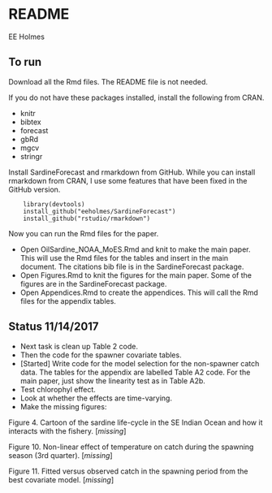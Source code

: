 README
================
EE Holmes

To run
------

Download all the Rmd files. The README file is not needed.

If you do not have these packages installed, install the following from CRAN.

-   knitr
-   bibtex
-   forecast
-   gbRd
-   mgcv
-   stringr

Install SardineForecast and rmarkdown from GitHub.  While you can install rmarkdown from CRAN, I use some features that have been fixed in the GitHub version.

        library(devtools)
        install_github("eeholmes/SardineForecast")
        install_github("rstudio/rmarkdown")

Now you can run the Rmd files for the paper.

-   Open OilSardine\_NOAA\_MoES.Rmd and knit to make the main paper. This will use the Rmd files for the tables and insert in the main document. The citations bib file is in the SardineForecast package.
-   Open Figures.Rmd to knit the figures for the main paper. Some of the figures are in the SardineForecast package.
-   Open Appendices.Rmd to create the appendices. This will call the Rmd files for the appendix tables.

Status 11/14/2017
------

-   Next task is clean up Table 2 code.  
-   Then the code for the spawner covariate tables.
-   [Started] Write code for the model selection for the non-spawner catch data.  The tables for the appendix are labelled Table A2 code.  For the main paper, just show the linearity test as in Table A2b.
-   Test chlorophyl effect.
-   Look at whether the effects are time-varying.
-   Make the missing figures:

Figure 4. Cartoon of the sardine life-cycle in the SE Indian Ocean and how it interacts with the fishery. \[*missing*\]

Figure 10. Non-linear effect of temperature on catch during the spawning season (3rd quarter). \[*missing*\]

Figure 11. Fitted versus observed catch in the spawning period from the best covariate model. \[*missing*\]
